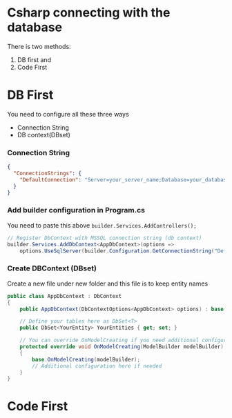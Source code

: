 # Csharp connecting with the database

There is two methods:
1. DB first and
2. Code First

# DB First

You need to configure all these three ways
- Connection String
- DB context(DBset)

### Connection String
```json
{
  "ConnectionStrings": {
    "DefaultConnection": "Server=your_server_name;Database=your_database_name;User Id=your_username;Password=your_password;Trusted_Connection=False;MultipleActiveResultSets=true;"
  }
}
```

### Add builder configuration in Program.cs

You need to paste this above `builder.Services.AddControllers();`

```csharp
// Register DbContext with MSSQL connection string (db context)
builder.Services.AddDbContext<AppDbContext>(options =>
    options.UseSqlServer(builder.Configuration.GetConnectionString("DefaultConnection"))); (edited)
```

### Create DBContext (DBset)

Create a new file under new folder and this file is to keep entity names

```csharp
public class AppDbContext : DbContext
{
    public AppDbContext(DbContextOptions<AppDbContext> options) : base(options) { }

    // Define your tables here as DbSet<T>
    public DbSet<YourEntity> YourEntities { get; set; }

    // You can override OnModelCreating if you need additional configuration
    protected override void OnModelCreating(ModelBuilder modelBuilder)
    {
        base.OnModelCreating(modelBuilder);
        // Additional configuration here if needed
    }
}
```

# Code First

